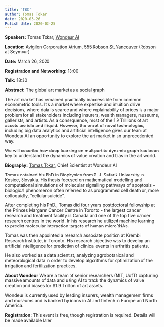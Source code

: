 ```yaml
---
title: 'TBC'
author: Tomas Tokar 
date: 2020-03-26
Pulish date: 2020-02-25
---
```

**Speakers:** Tomas Tokar, [Wondeur AI](https://wondeur.ai/)

**Location:** Avigilon Corporation Atrium, [555 Robson St, Vancouver](https://goo.gl/maps/6mHjCucr32sv4jv97) (Robson at Seymour)

**Date:** March 26, 2020

**Registration and Networking:** 18:00 

**Talk:** 18:30 

**Abstract:** 
The global art market as a social graph

The art market has remained practically inaccessible from common econometric tools. It's a market where expertise and intuition drive decisions, where data is scarce and where explainability of prices is a major problem for all stakeholders including insurers, wealth managers, museums, gallerists, and artists. As a consequence, most of the 1.9 Trillions of art assets are idle and illiquid. However, the onset of novel technologies, including big data analytics and artificial intelligence gives our team at Wondeur AI an opportunity to explore the art market in an unprecedented way.

We will describe how deep learning on multipartite dynamic graph has been key to understand the dynamics of value creation and bias in the art world.


**Biography:**
[Tomas Tokar](https://www.linkedin.com/in/tomas-tokar-80932355?originalSubdomain=ca), Chief Scientist at Wondeur AI 

Tomas obtained his PhD in Biophysics from P. J. Safarik University in Kosice, Slovakia. His thesis focused on mathematical modelling and computational simulations of molecular signalling pathways of apoptosis – biological phenomenon often referred to as programmed cell death or, more colloquially, “cellular suicide”. 

After completing his PhD., Tomas did four years postdoctoral fellowship at the Princes Margaret Cancer Centre in Toronto - the largest cancer research and treatment facility in Canada and one of the top five cancer research centres in the world. In his research he utilized machine learning to predict molecular interaction targets of human microRNAs. 

Tomas was then appointed a research associate position at Krembil Research Institute, in Toronto. His research objective was to develop an artificial intelligence for prediction of clinical events in arthritis patients. 

He also worked as a data scientist, analyzing agrobotanical and meteorological data in order to develop algorithms for optimization of the irrigation and fertilization practices. 


**About Wondeur**
We are a team of senior researchers (MIT, UofT) capturing massive amounts of data and using AI to track the dynamics of value creation and biases for $1.9 Trillion of art assets.

Wondeur is currently used by leading insurers, wealth management firms and museums and is backed by icons in AI and fintech in Europe and North America.


**Registration:** 
This event is free, though registration is required. Details will be made available later
